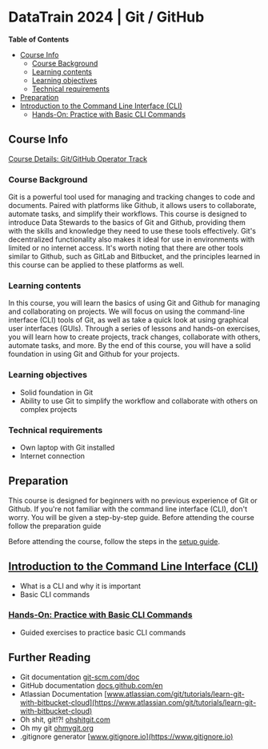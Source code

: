 # DataTrain 2024 | Git / GitHub

**Table of Contents**
- [Course Info](#course-info)
  - [Course Background](#course-background)
  - [Learning contents](#learning-contents)
  - [Learning objectives](#learning-objectives)
  - [Technical requirements](#technical-requirements)
- [Preparation](#preparation)
- [Introduction to the Command Line Interface (CLI)](#introduction-to-the-command-line-interface-cli)
  - [Hands-On: Practice with Basic CLI Commands](#hands-on-practice-with-basic-cli-commands)
## Course Info

[Course Details: Git/GitHub Operator Track](https://www.bremen-research.de/data-train/courses/course-details?event_id=72)

### Course Background

Git is a powerful tool used for managing and tracking changes to code and documents. Paired with platforms like Github, it allows users to collaborate, automate tasks, and simplify their workflows. This course is designed to introduce Data Stewards to the basics of Git and Github, providing them with the skills and knowledge they need to use these tools effectively. Git's decentralized functionality also makes it ideal for use in environments with limited or no internet access.
It's worth noting that there are other tools similar to Github, such as GitLab and Bitbucket, and the principles learned in this course can be applied to these platforms as well.

### Learning contents
In this course, you will learn the basics of using Git and Github for managing and collaborating on projects. We will focus on using the command-line interface (CLI) tools of Git, as well as take a quick look at using graphical user interfaces (GUIs). Through a series of lessons and hands-on exercises, you will learn how to create projects, track changes, collaborate with others, automate tasks, and more. By the end of this course, you will have a solid foundation in using Git and Github for your projects.

### Learning objectives

- Solid foundation in Git
- Ability to use Git to simplify the workflow and collaborate with others on complex projects

### Technical requirements
- Own laptop with Git installed
- Internet connection

## Preparation

This course is designed for beginners with no previous experience of Git or Github. If you're not familiar with the command line interface (CLI), don't worry. You will be given a step-by-step guide.
Before attending the course follow the preparation guide

Before attending the course, follow the steps in the [setup guide](preparation.md).

## [Introduction to the Command Line Interface (CLI)](script/00_introduction_to_the_command_line_interface.md)

- What is a CLI and why it is important
- Basic CLI commands

### [Hands-On: Practice with Basic CLI Commands](script/00-1_hands-on_practice_with_basic_cli_commands.md)

- Guided exercises to practice basic CLI commands


## Further Reading

- Git documentation [git-scm.com/doc](https://git-scm.com/doc)
- GitHub documentation [docs.github.com/en](https://docs.github.com/en)
- Atlassian Documentation [www.atlassian.com/git/tutorials/learn-git-with-bitbucket-cloud](https://www.atlassian.com/git/tutorials/learn-git-with-bitbucket-cloud)
- Oh shit, git!?! [ohshitgit.com](https://ohshitgit.com/)
- Oh my git [ohmygit.org](https://ohmygit.org/)
- .gitignore generator [www.gitignore.io](https://www.gitignore.io)
